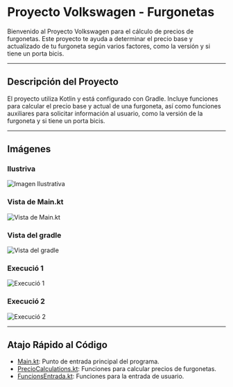 # Proyecto Volkswagen - Furgonetas

Bienvenido al Proyecto Volkswagen para el cálculo de precios de furgonetas. Este proyecto te ayuda a determinar el precio base y actualizado de tu furgoneta según varios factores, como la versión y si tiene un porta bicis.

---

## Descripción del Proyecto

El proyecto utiliza Kotlin y está configurado con Gradle. Incluye funciones para calcular el precio base y actual de una furgoneta, así como funciones auxiliares para solicitar información al usuario, como la versión de la furgoneta y si tiene un porta bicis.

---

## Imágenes

### Ilustriva
![Imagen Ilustrativa](https://upload.wikimedia.org/wikipedia/commons/thumb/6/6d/Volkswagen_logo_2019.svg/600px-Volkswagen_logo_2019.svg.png)

### Vista de Main.kt
![Vista de Main.kt](https://i.imgur.com/yNkFJcQ.png)

### Vista del gradle
![Vista del gradle](https://i.imgur.com/FeKXE3V.png)

### Execució 1
![Execució 1](https://i.imgur.com/T7bJYs9.png)

### Execució 2
![Execució 2](https://i.imgur.com/s43AD42.png)

---

## Atajo Rápido al Código

- [Main.kt](src/main/kotlin/Main.kt): Punto de entrada principal del programa.
- [PrecioCalculations.kt](src/main/kotlin/funcionsVW.kt): Funciones para calcular precios de furgonetas.
- [FuncionsEntrada.kt](src/main/kotlin/FuncionsEntrada.kt): Funciones para la entrada de usuario.
